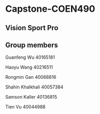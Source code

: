# Capstone-COEN490

Vision Sport Pro
--

Group members
--

Guanfeng Wu		40165181

Haoyu Wang		40216511

Rongmin Gan		40068816

Shahin Khalkhali	40057384

Samson Kaller		40136815

Tien Vu		40044988

